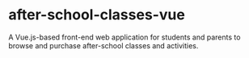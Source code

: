 # after-school-classes-vue
A Vue.js-based front-end web application for students and parents to browse and purchase after-school classes and activities.

